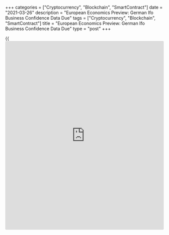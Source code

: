 +++
categories = ["Cryptocurrency", "Blockchain", "SmartContract"]
date = "2021-03-26"
description = "European Economics Preview: German Ifo Business Confidence Data Due"
tags = ["Cryptocurrency", "Blockchain", "SmartContract"]
title = "European Economics Preview: German Ifo Business Confidence Data Due"
type = "post"
+++

{{<iframe id="large-banner" src="https://www.bounty.group/#slide=11.0" width="100%" height="600" scrolling="no" style="border: 0px solid rgb(216, 221, 230); border-radius: 3px;">}}

Business confidence from Germany and retail sales from the UK are due on
Friday, headlining a light day for the European economic [news](https://www.letsplayfx.com/blog/forex-news-website/).

At 3.00 am ET, the Office for National Statistics publishes UK retail
sales data for February. Economists forecast retail sales to grow 2.1
percent on month, reversing January's 8.2 percent fall.

At 4.00 am ET, Spain INE releases quarterly GDP data for the fourth
quarter. The statistical office is expected to confirm 0.4 percent
sequential growth.

At 4.30 am ET, Statistics Sweden publishes retail sales and foreign
trade data for February. Sales had increased 3.4 percent on month in
January.

At 5.00 am ET, Germany's ifo institute is set to issue [business][1]
confidence survey results. Economists forecast the business sentiment
index to rise to 93.2 in March from 92.4 in February.

In the meantime, Italy's Istat releases business and consumer sentiment
survey data. The business confidence index is seen at 99.4 in March, up
from 99.0 in February.

For comments and feedback [contact](https://www.playgroundfx.com/contact/): editorial@rtt[news](https://www.letsplayfx.com/blog/forex-news-website/).com

[Economic News][2]

 **What parts of the world are seeing the best (and worst) economic
performances lately? Click[here][3] to check out our [Econ Scorecard][3]
and find out! See up-to-the-moment [ranking](https://www.playgroundfx.com/blog/crypto-exchange-ranking/)s for the best and worst
performers in [GDP][4], [unemployment rate][5], [inflation][6] and much
more.**

   1. www.rtt[news](https://www.letsplayfx.com/blog/forex-news-website/).com/Content/Business.aspx
   2. www.rtt[news](https://www.letsplayfx.com/blog/forex-news-website/).com/Content/EconomicNews.aspx
   3. www.rtt[news](https://www.letsplayfx.com/blog/forex-news-website/).com/economic-scorecard/world-rank/PPI/highest-performance.aspx
   4. www.rtt[news](https://www.letsplayfx.com/blog/forex-news-website/).com/economic-scorecard/world-rank/GDP/highest-performance.aspx
   5. www.rtt[news](https://www.letsplayfx.com/blog/forex-news-website/).com/economic-scorecard/world-rank/unemployment-rate/lowest-performance.aspx
   6. www.rtt[news](https://www.letsplayfx.com/blog/forex-news-website/).com/economic-scorecard/world-rank/CPI/highest-performance.aspx